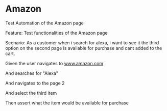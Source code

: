 # Amazon
Test Automation of the Amazon page

Feature: Test functionalities of the Amazon page

Scenario: As a customer when i search for alexa, i want to see it the third option on the second page is available for purchase and cant added to the cart.

Given the user navigates to www.amazon.com

And searches for "Alexa"
  
And navigates to the page 2
  
And select the third item
  
Then assert what the item would be available for purchase
